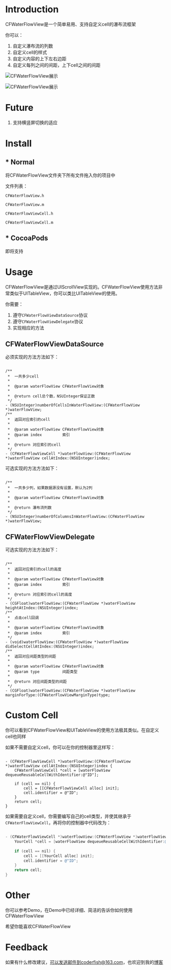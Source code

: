 # Introduction
CFWaterFlowView是一个简单易用、支持自定义cell的瀑布流框架

你可以：

1. 自定义瀑布流的列数
2. 自定义cell的样式
3. 自定义内容的上下左右边距
4. 自定义每列之间的间距，上下cell之间的间距

![CFWaterFlowView展示](http://7xnrog.com1.z0.glb.clouddn.com/github_iOS-CFWaterFlowView-show-01.png-w375)

![CFWaterFlowView展示](http://7xnrog.com1.z0.glb.clouddn.com/github_iOS-CFWaterFlowView-show-02.jpg-w375)

# Future
1. 支持横竖屏切换的适应

# Install
## * Normal
将CFWaterFlowView文件夹下所有文件拖入你的项目中

文件列表：

`CFWaterFlowView.h`

`CFWaterFlowView.m`

`CFWaterFlowViewCell.h`

`CFWaterFlowViewCell.m`

## * CocoaPods
即将支持

# Usage
CFWaterFlowView是通过UIScrollView实现的。CFWaterFlowView使用方法非常类似于UITableView，你可以类比UITableView的使用。

你需要：

1. 遵守`CFWaterFlowViewDataSource`协议
2. 遵守`CFWaterFlowViewDelegate`协议
3. 实现相应的方法

## CFWaterFlowViewDataSource

必须实现的方法方法如下：
 
```

/**
 *  一共多少cell
 *
 *  @param waterFlowView CFWaterFlowView对象
 *
 *  @return cell总个数，NSUInteger保证正数
 */
- (NSUInteger)numberOfCellsInWaterFlowView:(CFWaterFlowView *)waterFlowView;
/**
 *  返回对应索引的cell
 *
 *  @param waterFlowView CFWaterFlowView对象
 *  @param index         索引
 *
 *  @return 对应索引的cell
 */
- (CFWaterFlowViewCell *)waterFlowView:(CFWaterFlowView *)waterFlowView cellAtIndex:(NSUInteger)index;

```

可选实现的方法方法如下：

```

/**
 *  一共多少列，如果数据源没有设置，默认为2列
 *
 *  @param waterFlowView CFWaterFlowView对象
 *
 *  @return 瀑布流列数
 */
- (NSUInteger)numberOfColumnsInWaterFlowView:(CFWaterFlowView *)waterFlowView;

```

## CFWaterFlowViewDelegate
可选实现的方法方法如下：

```

/**
 *  返回对应索引的cell的高度
 *
 *  @param waterFlowView CFWaterFlowView对象
 *  @param index         索引
 *
 *  @return 对应索引的cell的高度
 */
- (CGFloat)waterFlowView:(CFWaterFlowView *)waterFlowView heightAtIndex:(NSUInteger)index;
/**
 *  点击cell回调
 *
 *  @param waterFlowView CFWaterFlowView对象
 *  @param index         索引
 */
- (void)waterFlowView:(CFWaterFlowView *)waterFlowView didSelectCellAtIndex:(NSUInteger)index;
/**
 *  返回对应间距类型的间距
 *
 *  @param waterFlowView CFWaterFlowView对象
 *  @param type          间距类型
 *
 *  @return 对应间距类型的间距
 */
- (CGFloat)waterFlowView:(CFWaterFlowView *)waterFlowView marginForType:(CFWaterFlowViewMarginType)type;

```

# Custom Cell
你可以看到CFWaterFlowView和UITableView的使用方法极其类似。在自定义cell也同样

如果不需要自定义cell，你可以在你的控制器里这样写：

```

- (CFWaterFlowViewCell *)waterFlowView:(CFWaterFlowView *)waterFlowView cellAtIndex:(NSUInteger)index {
    CFWaterFlowViewCell *cell = [waterFlowView dequeueReusableCellWithIdentifier:@"ID"];
    
    if (cell == nil) {
        cell = [[CFWaterFlowViewCell alloc] init];
        cell.identifier = @"ID";
    }
    return cell;
}

```

如果需要自定义cell，你需要编写自己的cell类型，并使其继承于`CFWaterFlowViewCell`，再将你的控制器中代码改为：

```Objective-C

- (CFWaterFlowViewCell *)waterFlowView:(CFWaterFlowView *)waterFlowView cellAtIndex:(NSUInteger)index {
    YourCell *cell = [waterFlowView dequeueReusableCellWithIdentifier:@"ID"];
    
    if (cell == nil) {
        cell = [[YourCell alloc] init];
        cell.identifier = @"ID";
    }
    return cell;
}

```

# Other
你可以参考Demo，在Demo中已经详细、简洁的告诉你如何使用CFWaterFlowView

希望你能喜欢CFWaterFlowView

# Feedback
如果有什么修改建议，可以发送邮件到coderfish@163.com，也欢迎到我的[博客](http://zhoulingyu.com)